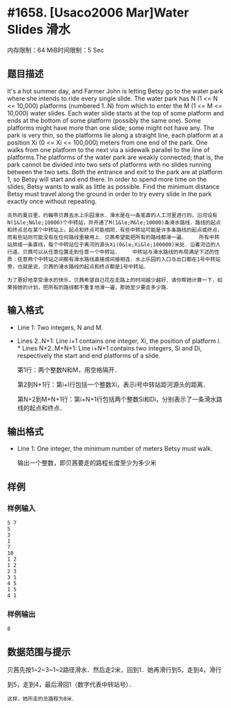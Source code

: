 # #1658. [Usaco2006 Mar]Water Slides 滑水

内存限制：64 MiB时间限制：5 Sec

## 题目描述

It's a hot summer day, and Farmer John is letting Betsy go to the water park where she intends to ride every single slide. The water park has N (1 <= N <= 10,000) platforms (numbered 1..N) from which to enter the M (1 <= M <= 10,000) water slides. Each water slide starts at the top of some platform and ends at the bottom of some platform (possibly the same one). Some platforms might have more than one slide; some might not have any.  The park is very thin, so the platforms lie along a straight line, each platform at a position Xi (0 <= Xi <= 100,000) meters from one end of the park. One walks from one platform to the next via a sidewalk parallel to the line of platforms.The platforms of the water park are weakly connected; that is, the park cannot be divided into two sets of platforms with no slides running between the two sets. Both the entrance and exit to the park are at platform 1, so Betsy will start and end there.  In order to spend more time on the slides, Betsy wants to walk as little as possible. Find the minimum distance Betsy must travel along the ground in order to try every slide in the park exactly once without repeating.

    炎热的夏日里，约翰带贝茜去水上乐园滑水．滑水是在一条笔直的人工河里进行的，沿河设有N(1&le;N&le;10000)个中转站，并开通了M(1&le;M&le;10000)条滑水路线．路线的起点和终点总在某个中转站上，起点和终点可能相同．有些中转站可能是许多条路线的起点或终点，而有些站则可能没有在任何路线里被用上．贝茜希望能把所有的路线都滑一遍．    所有中转站排成一条直线，每个中转站位于离河的源头Xi(0&le;Xi&le;100000)米处．沿着河边的人行道，贝茜可以从任意位置走到任意一个中转站．    中转站与滑水路线的布局满足下述的性质：任意两个中转站之间都有滑水路线直接成间接相连．水上乐园的入口与出口都在1号中转站旁，也就是说，贝茜的滑水路线的起点和终点都是1号中转站．

    为了更好地享受滑水的快乐，贝茜希望自己花在走路上的时间越少越好．请你帮她计算一下，如果按她的计划，把所有的路线都不重复地滑一遍，那她至少要走多少路．

## 输入格式

* Line 1: Two integers, N and M.

* Lines 2..N+1: Line i+1 contains one integer, Xi, the position of         platform i.  * Lines N+2..M+N+1: Line i+N+1 contains two integers, Si and Di,         respectively the start and end platforms of a slide.

    第1行：两个整数N和M，用空格隔开．

    第2到N+1行：第i+l行包括一个整数Xi，表示i号中转站距河源头的距离．

    第N+2到M+N+1行：第i+N+1行包括两个整数Si和Di，分别表示了一条滑水路线的起点和终点．

## 输出格式

* Line 1: One integer, the minimum number of meters Betsy must walk.

    输出一个整数，即贝茜要走的路程长度至少为多少米

## 样例

### 样例输入

    
    5 7
    5
    3
    1
    7
    10
    1 2
    1 2
    2 3
    3 1
    4 5
    1 5
    4 1
    
    

### 样例输出

    
    8
    
    

## 数据范围与提示

   贝茜先按1~2~3~1~2路径滑水．然后走2米，回到1．她再滑行到5，走到4，滑行

到5，走到4，最后滑回1（数字代表中转站号）．

    这样，她所走的总路程为8米．
